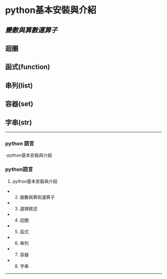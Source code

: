 # python基本安裝與介紹
## _變數與算數運算子_ ##
## 迴圈 ##
## 函式(function)
## 串列(list)
## 容器(set)
## 字串(str)

---
### python 語言
-python基本安裝與介紹


### python語言
 1. python基本安裝與介紹
- 2. 變數與算術運算子
- 3. 選擇敘述
- 4. 迴圈
- 5. 函式
- 6. 串列
- 7. 容器
- 8. 字串
---